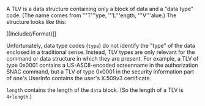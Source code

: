 A TLV is a data structure containing only a block of data and a "data type" code. (The name comes from '''T'''ype, '''L'''ength, '''V'''alue.) The structure looks like this:

[[Include(/Format)]]

Unfortunately, data type codes (`type`) do not identify the "type" of the data enclosed in a traditional sense. Instead, TLV types are only relevant for the command or data structure in which they are present. For example, a TLV of type 0x0001 contains a US-ASCII-encoded screenname in the authorization SNAC command, but a TLV of type 0x0001 in the security information part of one's UserInfo contains the user's X.509v3 certificate.

`length` contains the length of the `data` block. (So the length of a TLV is `4+length`.)